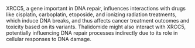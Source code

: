 XRCC5, a gene important in DNA repair, influences interactions with drugs like cisplatin, carboplatin, etoposide, and ionizing radiation treatments, which induce DNA breaks, and thus affects cancer treatment outcomes and toxicity based on its variants. Thalidomide might also interact with XRCC5, potentially influencing DNA repair processes indirectly due to its role in cellular responses to DNA damage.